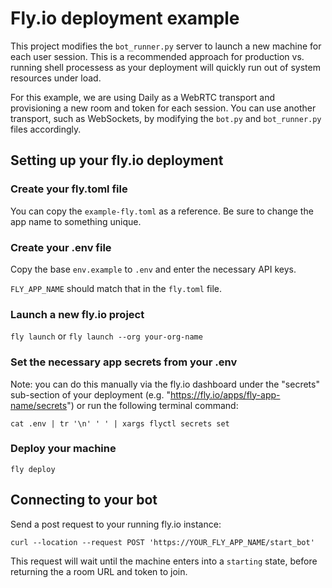 # Fly.io deployment example

This project modifies the `bot_runner.py` server to launch a new machine for each user session. This is a recommended approach for production vs. running shell processess as your deployment will quickly run out of system resources under load.

For this example, we are using Daily as a WebRTC transport and provisioning a new room and token for each session. You can use another transport, such as WebSockets, by modifying the `bot.py` and `bot_runner.py` files accordingly.

## Setting up your fly.io deployment

### Create your fly.toml file

You can copy the `example-fly.toml` as a reference. Be sure to change the app name to something unique.

### Create your .env file

Copy the base `env.example` to `.env` and enter the necessary API keys.

`FLY_APP_NAME` should match that in the `fly.toml` file.

### Launch a new fly.io project

`fly launch` or `fly launch --org your-org-name`

### Set the necessary app secrets from your .env

Note: you can do this manually via the fly.io dashboard under the "secrets" sub-section of your deployment (e.g. "https://fly.io/apps/fly-app-name/secrets") or run the following terminal command:

`cat .env | tr '\n' ' ' | xargs flyctl secrets set`

### Deploy your machine

`fly deploy`

## Connecting to your bot

Send a post request to your running fly.io instance:

`curl --location --request POST 'https://YOUR_FLY_APP_NAME/start_bot'`

This request will wait until the machine enters into a `starting` state, before returning the a room URL and token to join.
